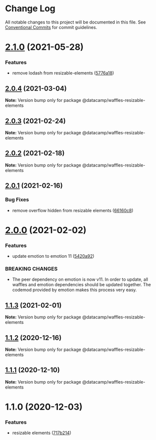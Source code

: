 # Change Log

All notable changes to this project will be documented in this file.
See [Conventional Commits](https://conventionalcommits.org) for commit guidelines.

# [2.1.0](https://github.com/datacamp/design-system/compare/@datacamp/waffles-resizable-elements@2.0.4...@datacamp/waffles-resizable-elements@2.1.0) (2021-05-28)


### Features

* remove lodash from resizable-elements ([5776a18](https://github.com/datacamp/design-system/commit/5776a18))





## [2.0.4](https://github.com/datacamp/design-system/compare/@datacamp/waffles-resizable-elements@2.0.3...@datacamp/waffles-resizable-elements@2.0.4) (2021-03-04)

**Note:** Version bump only for package @datacamp/waffles-resizable-elements





## [2.0.3](https://github.com/datacamp/design-system/compare/@datacamp/waffles-resizable-elements@2.0.2...@datacamp/waffles-resizable-elements@2.0.3) (2021-02-24)

**Note:** Version bump only for package @datacamp/waffles-resizable-elements





## [2.0.2](https://github.com/datacamp/design-system/compare/@datacamp/waffles-resizable-elements@2.0.1...@datacamp/waffles-resizable-elements@2.0.2) (2021-02-18)

**Note:** Version bump only for package @datacamp/waffles-resizable-elements





## [2.0.1](https://github.com/datacamp/design-system/compare/@datacamp/waffles-resizable-elements@2.0.0...@datacamp/waffles-resizable-elements@2.0.1) (2021-02-16)


### Bug Fixes

* remove overflow hidden from resizable elements ([66160c8](https://github.com/datacamp/design-system/commit/66160c8))





# [2.0.0](https://github.com/datacamp/design-system/compare/@datacamp/waffles-resizable-elements@1.1.3...@datacamp/waffles-resizable-elements@2.0.0) (2021-02-02)


### Features

* update emotion to emotion 11 ([5420a92](https://github.com/datacamp/design-system/commit/5420a92))


### BREAKING CHANGES

* The peer dependency on emotion is now v11. In order to update, all waffles and emotion dependencies should be updated together. The codemod provided by emotion makes this process very easy.





## [1.1.3](https://github.com/datacamp/design-system/compare/@datacamp/waffles-resizable-elements@1.1.2...@datacamp/waffles-resizable-elements@1.1.3) (2021-02-01)

**Note:** Version bump only for package @datacamp/waffles-resizable-elements





## [1.1.2](https://github.com/datacamp/design-system/compare/@datacamp/waffles-resizable-elements@1.1.1...@datacamp/waffles-resizable-elements@1.1.2) (2020-12-16)

**Note:** Version bump only for package @datacamp/waffles-resizable-elements





## [1.1.1](https://github.com/datacamp/design-system/compare/@datacamp/waffles-resizable-elements@1.1.0...@datacamp/waffles-resizable-elements@1.1.1) (2020-12-10)

**Note:** Version bump only for package @datacamp/waffles-resizable-elements





# 1.1.0 (2020-12-03)


### Features

* resizable elements ([717b214](https://github.com/datacamp/design-system/commit/717b214))
